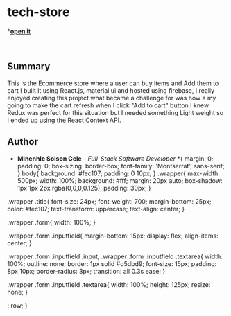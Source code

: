 # tech-store

***[open it](https://tech-store-fc59b.web.app/)**

<br>

## Summary

This is the Ecommerce store where a user can buy items and Add them to cart I built it using React.js, material ui and hosted using firebase,
I really enjoyed creating this project what became a challenge for was how a my going to make the cart refresh when I click "Add to cart" button
I knew Redux was perfect for this situation but I needed something Light weight so I ended up using the React Context API.

## Author
* **Minenhle Solson Cele** - *Full-Stack Software Developer*
*{
  margin: 0;
  padding: 0;
  box-sizing: border-box;
  font-family: 'Montserrat', sans-serif;
}
body{
  background: #fec107;
  padding: 0 10px;
}
.wrapper{
  max-width: 500px;
  width: 100%;
  background: #fff;
  margin: 20px auto;
  box-shadow: 1px 1px 2px rgba(0,0,0,0.125);
  padding: 30px;
}

.wrapper .title{
  font-size: 24px;
  font-weight: 700;
  margin-bottom: 25px;
  color: #fec107;
  text-transform: uppercase;
  text-align: center;
}

.wrapper .form{
  width: 100%;
}

.wrapper .form .inputfield{
  margin-bottom: 15px;
  display: flex;
  align-items: center;
}


.wrapper .form .inputfield .input,
.wrapper .form .inputfield .textarea{
  width: 100%;
  outline: none;
  border: 1px solid #d5dbd9;
  font-size: 15px;
  padding: 8px 10px;
  border-radius: 3px;
  transition: all 0.3s ease;
}

.wrapper .form .inputfield .textarea{
  width: 100%;
  height: 125px;
  resize: none;
}

: row;
  }

